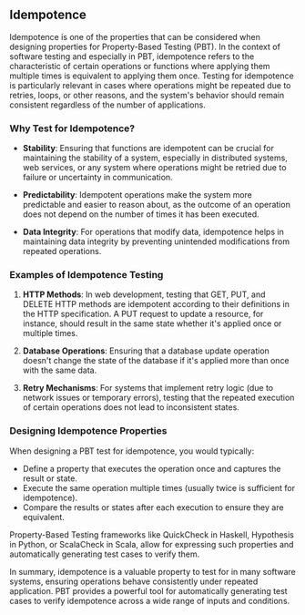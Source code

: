 ## Idempotence

Idempotence is one of the properties that can be considered when designing properties for Property-Based Testing (PBT). In the context of software testing and especially in PBT, idempotence refers to the characteristic of certain operations or functions where applying them multiple times is equivalent to applying them once. Testing for idempotence is particularly relevant in cases where operations might be repeated due to retries, loops, or other reasons, and the system's behavior should remain consistent regardless of the number of applications.

### Why Test for Idempotence?

- **Stability**: Ensuring that functions are idempotent can be crucial for maintaining the stability of a system, especially in distributed systems, web services, or any system where operations might be retried due to failure or uncertainty in communication.
  
- **Predictability**: Idempotent operations make the system more predictable and easier to reason about, as the outcome of an operation does not depend on the number of times it has been executed.
  
- **Data Integrity**: For operations that modify data, idempotence helps in maintaining data integrity by preventing unintended modifications from repeated operations.

### Examples of Idempotence Testing

1. **HTTP Methods**: In web development, testing that GET, PUT, and DELETE HTTP methods are idempotent according to their definitions in the HTTP specification. A PUT request to update a resource, for instance, should result in the same state whether it's applied once or multiple times.

2. **Database Operations**: Ensuring that a database update operation doesn't change the state of the database if it's applied more than once with the same data.

3. **Retry Mechanisms**: For systems that implement retry logic (due to network issues or temporary errors), testing that the repeated execution of certain operations does not lead to inconsistent states.

### Designing Idempotence Properties

When designing a PBT test for idempotence, you would typically:

- Define a property that executes the operation once and captures the result or state.
- Execute the same operation multiple times (usually twice is sufficient for idempotence).
- Compare the results or states after each execution to ensure they are equivalent.

Property-Based Testing frameworks like QuickCheck in Haskell, Hypothesis in Python, or ScalaCheck in Scala, allow for expressing such properties and automatically generating test cases to verify them.

In summary, idempotence is a valuable property to test for in many software systems, ensuring operations behave consistently under repeated application. PBT provides a powerful tool for automatically generating test cases to verify idempotence across a wide range of inputs and conditions.
